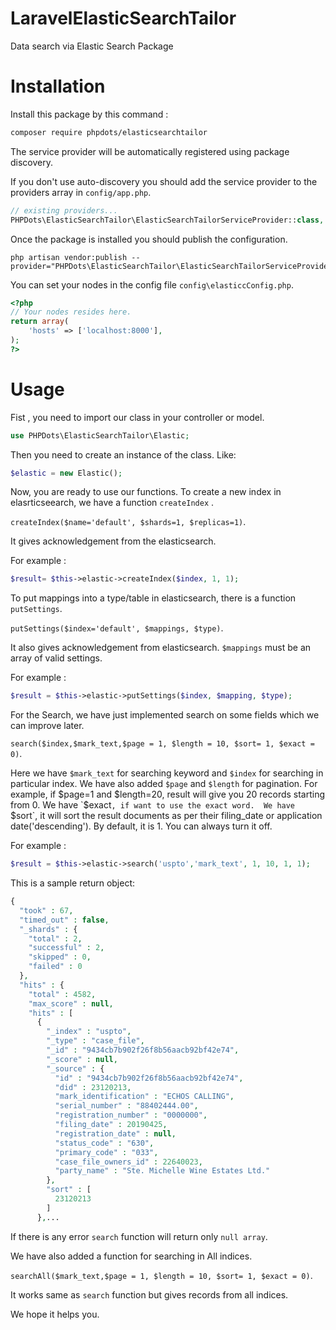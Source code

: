# LaravelElasticSearchTailor
Data search via Elastic Search Package

# Installation

Install this package by this command : 
```bash
composer require phpdots/elasticsearchtailor
```

The service provider will be automatically registered using package discovery.

If you don't use auto-discovery you should add the service provider to the providers array in `config/app.php`.

```php
// existing providers...
PHPDots\ElasticSearchTailor\ElasticSearchTailorServiceProvider::class,
```

Once the package is installed you should publish the configuration.

```shell
php artisan vendor:publish --provider="PHPDots\ElasticSearchTailor\ElasticSearchTailorServiceProvider"
```

You can set your nodes in the config file `config\elasticcConfig.php`.

```php
<?php 
// Your nodes resides here.
return array(
    'hosts' => ['localhost:8000'],
);
?>
```

# Usage

Fist , you need to import our class in your controller or model. 

```php
use PHPDots\ElasticSearchTailor\Elastic;
```

Then you need to create an instance of the class. Like:

```php
$elastic = new Elastic();
```

Now, you are ready to use our functions.
To create a new index in elasrticseearch, we have a function `createIndex` . 

`createIndex($name='default', $shards=1, $replicas=1)`. 

It gives acknowledgement from the elasticsearch.

For example : 
```php
$result= $this->elastic->createIndex($index, 1, 1);
```

To put mappings into a  type/table in elasticsearch, there is a function `putSettings`. 

`putSettings($index='default', $mappings, $type)`. 

It also gives acknowledgement from elasticsearch. `$mappings` must be an array of valid settings.


For example :
```php
$result = $this->elastic->putSettings($index, $mapping, $type);
```

For the Search, we have just implemented search on some fields which we can improve later. 

`search($index,$mark_text,$page = 1, $length = 10, $sort= 1, $exact = 0)`. 

Here we have `$mark_text` for searching keyword and `$index` for searching in particular index. 
We have also added `$page` and `$length` for pagination. For example, if $page=1 and $length=20, result will give you 20 records starting from 0.
We have `$exact`, if want to use the exact word. 
We have `$sort`, it will sort the result documents as per their filing_date or application date('descending'). By default, it is 1. You can always turn it off.
 
 
For example : 
```php
$result = $this->elastic->search('uspto','mark_text', 1, 10, 1, 1);
```


This is a sample return object: 
```php
{
  "took" : 67,
  "timed_out" : false,
  "_shards" : {
    "total" : 2,
    "successful" : 2,
    "skipped" : 0,
    "failed" : 0
  },
  "hits" : {
    "total" : 4582,
    "max_score" : null,
    "hits" : [
      {
        "_index" : "uspto",
        "_type" : "case_file",
        "_id" : "9434cb7b902f26f8b56aacb92bf42e74",
        "_score" : null,
        "_source" : {
          "id" : "9434cb7b902f26f8b56aacb92bf42e74",
          "did" : 23120213,
          "mark_identification" : "ECHOS CALLING",
          "serial_number" : "88402444.00",
          "registration_number" : "0000000",
          "filing_date" : 20190425,
          "registration_date" : null,
          "status_code" : "630",
          "primary_code" : "033",
          "case_file_owners_id" : 22640023,
          "party_name" : "Ste. Michelle Wine Estates Ltd."
        },
        "sort" : [
          23120213
        ]
      },...
```

If there is any error `search` function will return only `null array`.

We have also added a function for searching in All indices.

`searchAll($mark_text,$page = 1, $length = 10, $sort= 1, $exact = 0)`.

It works same as `search` function but gives records from all indices.

We hope it helps you.


























